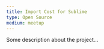 ```yaml
---
title: Import Cost for Sublime
type: Open Source
medium: meetup
---
```


Some description about the project...
